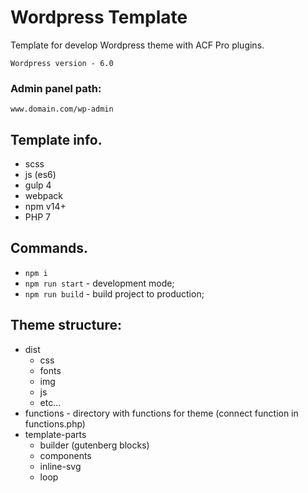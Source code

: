 # Wordpress Template

Template for develop Wordpress theme with ACF Pro plugins.
    
    Wordpress version - 6.0

### Admin panel path: 
    
    www.domain.com/wp-admin
    
    
## Template info.

*   scss
*   js (es6)
*   gulp 4
*   webpack
*   npm v14+
*   PHP 7

## Commands.
* `npm i`
* `npm run start` - development mode;
* `npm run build` - build project to production;


## Theme structure:

- dist
    - css
    - fonts
    - img
    - js
    - etc...
- functions - directory with functions for theme (connect function in functions.php)
- template-parts
    - builder (gutenberg blocks)
    - components
    - inline-svg
    - loop
